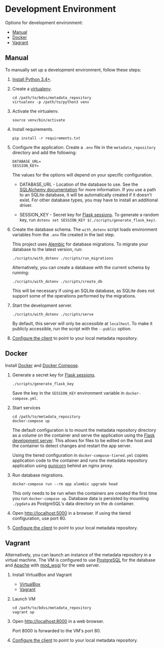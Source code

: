 # Development Environment

Options for development environment:
* [Manual](#manual)
* [Docker](#docker)
* [Vagrant](#vagrant)

## Manual

To manually set up a development environment, follow these steps:

1. [Install Python 3.4+](http://docs.python-guide.org/en/latest/starting/installation/).

1. Create a [virtualenv](http://docs.python-guide.org/en/latest/dev/virtualenvs/).
   ```Shell
   cd /path/to/bdss/metadata_repository
   virtualenv -p /path/to/python3 venv
   ```

1. Activate the virtualenv.
   ```Shell
   source venv/bin/activate
   ```

1. Install requirements.
   ```Shell
   pip install -r requirements.txt
   ```

1. Configure the application.
   Create a `.env` file in the `metadata_repository` directory and add the following:
   ```
   DATABASE_URL=
   SESSION_KEY=
   ```

   The values for the options will depend on your specific configuration.

   * DATABASE_URL - Location of the database to use. See the
     [SQLAlchemy documentation](http://docs.sqlalchemy.org/en/latest/core/engines.html#database-urls) for more
     information. If you use a path to an SQLite database, it will be automatically created if it doesn't exist.
     For other database types, you may have to install an additional driver.

   * SESSION_KEY - Secret key for [Flask sessions](http://flask.pocoo.org/docs/latest/quickstart/#sessions). To
     generate a random key, run `dotenv set SESSION_KEY $(./scripts/generate_flask_key)`.

1. Create the database schema. The `with_dotenv` script loads environment variables from the `.env` file created
   in the last step.

   This project uses [Alembic](https://alembic.readthedocs.org/en/latest/) for database migrations.
   To migrate your database to the latest version, run:

   ```Shell
   ./scripts/with_dotenv ./scripts/run_migrations
   ```

   Alternatively, you can create a database with the current schema by running:
   ```Shell
   ./scripts/with_dotenv ./scripts/create_db
   ```
   This will be necessary if using an SQLite database, as SQLite does not support some of the operations performed
   by the migrations.

1. Start the development server.

   ```Shell
   ./scripts/with_dotenv ./scripts/serve
   ```

   By default, this server will only be accessible at `localhost`. To make it publicly accessible, run
   the script with the `--public` option.

1. [Configure the client](/client/docs/Configuration.md) to point to your local metadata repository.

## Docker

Install [Docker](https://www.docker.com/products/docker) and [Docker Compose](https://docs.docker.com/compose/install/).

1. Generate a secret key for [Flask sessions](http://flask.pocoo.org/docs/0.10/quickstart/#sessions).
   ```
   ./scripts/generate_flask_key
   ```

   Save the key in the `SESSION_KEY` environment variable in `docker-compose.yml`.

1. Start services
   ```
   cd /path/to/metadata_repository
   docker-compose up
   ```

   The default configuration is to mount the metadata repository directory as a volume on the container and serve
   the application using the [Flask development server](http://flask.pocoo.org/docs/0.10/quickstart/#debug-mode).
   This allows for files to be edited on the host and the container to detect changes and restart the app server.

   Using the tiered configuration in `docker-compose-tiered.yml` copies application code to the container and runs
   the metadata repository application using [gunicorn](http://gunicorn.org/) behind an nginx proxy.

1. Run database migrations.
   ```
   docker-compose run --rm app alembic upgrade head
   ```

   This only needs to be run when the containers are created the first time you run `docker-compose up`. Database
   data is persisted by mounting `./pgdata` as PostgreSQL's data directory on the `db` container.

1. Open [http://localhost:5000](http://localhost:5000) in a browser. If using the tiered configuration, use port 80.

1. [Configure the client](/client/docs/Configuration.md) to point to your local metadata repository.

## Vagrant

Alternatively, you can launch an instance of the metadata repository in a virtual machine. The VM is
configured to use [PostgreSQL](http://www.postgresql.org/) for the database and
[Apache](https://httpd.apache.org/) with [mod_wsgi](https://modwsgi.readthedocs.io/) for the web server.

1. Install VirtualBox and Vagrant

   * [VirtualBox](https://www.virtualbox.org/wiki/Downloads)
   * [Vagrant](http://docs.vagrantup.com/v2/installation/index.html)

1. Launch VM

   ```Shell
   cd /path/to/bdss/metadata_repository
   vagrant up
   ```

1. Open [http://localhost:8000](http://localhost:8000) in a web browser.

   Port 8000 is forwarded to the VM's port 80.

1. [Configure the client](/client/docs/Configuration.md) to point to your local metadata repository.
